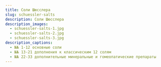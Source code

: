 ```yaml
---
title: Соли Шюсслера
slug: schuessler-salts 
description: Соли Шюсслера
description_images: 
  - schuessler-salts-1.jpg
  - schuessler-salts-2.jpg
  - schuessler-salts-3.jpg
description_captions: 
  - №№ 1-12 основные соли
  - №№ 13-21 дополнения к классическим 12 солям
  - №№ 22-33 дополнительные минеральные и гомеопатические препараты
---
```

